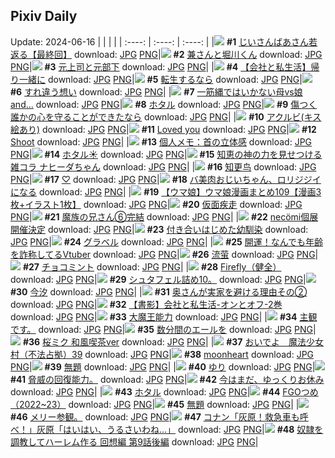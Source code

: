 ## Pixiv Daily
Update: 2024-06-16
|      |      |      |
| :----: | :----: | :----: |
|![](https://pixiv.microyu.workers.dev/c/240x480/img-master/img/2024/06/15/12/57/10/119650997_p0_master1200.jpg) **#1** [じいさんばあさん若返る【最終回】](https://www.pixiv.net/artworks/119650997) download: [JPG](https://pixiv.microyu.workers.dev/img-original/img/2024/06/15/12/57/10/119650997_p0.jpg) [PNG](https://pixiv.microyu.workers.dev/img-original/img/2024/06/15/12/57/10/119650997_p0.png)|![](https://pixiv.microyu.workers.dev/c/240x480/img-master/img/2024/06/14/00/00/22/119611529_p0_master1200.jpg) **#2** [兼さんと堀川くん](https://www.pixiv.net/artworks/119611529) download: [JPG](https://pixiv.microyu.workers.dev/img-original/img/2024/06/14/00/00/22/119611529_p0.jpg) [PNG](https://pixiv.microyu.workers.dev/img-original/img/2024/06/14/00/00/22/119611529_p0.png)|![](https://pixiv.microyu.workers.dev/c/240x480/img-master/img/2024/06/15/00/03/16/119640302_p0_master1200.jpg) **#3** [元上司と元部下](https://www.pixiv.net/artworks/119640302) download: [JPG](https://pixiv.microyu.workers.dev/img-original/img/2024/06/15/00/03/16/119640302_p0.jpg) [PNG](https://pixiv.microyu.workers.dev/img-original/img/2024/06/15/00/03/16/119640302_p0.png)|
|![](https://pixiv.microyu.workers.dev/c/240x480/img-master/img/2024/06/14/12/00/15/119622508_p0_master1200.jpg) **#4** [【会社と私生活】帰り一緒に](https://www.pixiv.net/artworks/119622508) download: [JPG](https://pixiv.microyu.workers.dev/img-original/img/2024/06/14/12/00/15/119622508_p0.jpg) [PNG](https://pixiv.microyu.workers.dev/img-original/img/2024/06/14/12/00/15/119622508_p0.png)|![](https://pixiv.microyu.workers.dev/c/240x480/img-master/img/2024/06/14/07/30/01/119618870_p0_master1200.jpg) **#5** [転生するなら](https://www.pixiv.net/artworks/119618870) download: [JPG](https://pixiv.microyu.workers.dev/img-original/img/2024/06/14/07/30/01/119618870_p0.jpg) [PNG](https://pixiv.microyu.workers.dev/img-original/img/2024/06/14/07/30/01/119618870_p0.png)|![](https://pixiv.microyu.workers.dev/c/240x480/img-master/img/2024/06/15/00/00/27/119639966_p0_master1200.jpg) **#6** [すれ違う想い](https://www.pixiv.net/artworks/119639966) download: [JPG](https://pixiv.microyu.workers.dev/img-original/img/2024/06/15/00/00/27/119639966_p0.jpg) [PNG](https://pixiv.microyu.workers.dev/img-original/img/2024/06/15/00/00/27/119639966_p0.png)|
|![](https://pixiv.microyu.workers.dev/c/240x480/img-master/img/2024/06/14/00/09/09/119612061_p0_master1200.jpg) **#7** [一筋縄ではいかない母vs娘 and...](https://www.pixiv.net/artworks/119612061) download: [JPG](https://pixiv.microyu.workers.dev/img-original/img/2024/06/14/00/09/09/119612061_p0.jpg) [PNG](https://pixiv.microyu.workers.dev/img-original/img/2024/06/14/00/09/09/119612061_p0.png)|![](https://pixiv.microyu.workers.dev/c/240x480/img-master/img/2024/06/14/00/05/13/119611922_p0_master1200.jpg) **#8** [ホタル](https://www.pixiv.net/artworks/119611922) download: [JPG](https://pixiv.microyu.workers.dev/img-original/img/2024/06/14/00/05/13/119611922_p0.jpg) [PNG](https://pixiv.microyu.workers.dev/img-original/img/2024/06/14/00/05/13/119611922_p0.png)|![](https://pixiv.microyu.workers.dev/c/240x480/img-master/img/2024/06/15/00/00/31/119639984_p0_master1200.jpg) **#9** [傷つく誰かの心を守ることができたなら](https://www.pixiv.net/artworks/119639984) download: [JPG](https://pixiv.microyu.workers.dev/img-original/img/2024/06/15/00/00/31/119639984_p0.jpg) [PNG](https://pixiv.microyu.workers.dev/img-original/img/2024/06/15/00/00/31/119639984_p0.png)|
|![](https://pixiv.microyu.workers.dev/c/240x480/img-master/img/2024/06/15/14/28/24/119655329_p0_master1200.jpg) **#10** [アクルビ(キス絵あり)](https://www.pixiv.net/artworks/119655329) download: [JPG](https://pixiv.microyu.workers.dev/img-original/img/2024/06/15/14/28/24/119655329_p0.jpg) [PNG](https://pixiv.microyu.workers.dev/img-original/img/2024/06/15/14/28/24/119655329_p0.png)|![](https://pixiv.microyu.workers.dev/c/240x480/img-master/img/2024/06/15/00/08/44/119640555_p0_master1200.jpg) **#11** [Loved you](https://www.pixiv.net/artworks/119640555) download: [JPG](https://pixiv.microyu.workers.dev/img-original/img/2024/06/15/00/08/44/119640555_p0.jpg) [PNG](https://pixiv.microyu.workers.dev/img-original/img/2024/06/15/00/08/44/119640555_p0.png)|![](https://pixiv.microyu.workers.dev/c/240x480/img-master/img/2024/06/14/00/00/17/119611510_p0_master1200.jpg) **#12** [Shoot](https://www.pixiv.net/artworks/119611510) download: [JPG](https://pixiv.microyu.workers.dev/img-original/img/2024/06/14/00/00/17/119611510_p0.jpg) [PNG](https://pixiv.microyu.workers.dev/img-original/img/2024/06/14/00/00/17/119611510_p0.png)|
|![](https://pixiv.microyu.workers.dev/c/240x480/img-master/img/2024/06/15/06/00/10/119646629_p0_master1200.jpg) **#13** [個人メモ：首の立体感](https://www.pixiv.net/artworks/119646629) download: [JPG](https://pixiv.microyu.workers.dev/img-original/img/2024/06/15/06/00/10/119646629_p0.jpg) [PNG](https://pixiv.microyu.workers.dev/img-original/img/2024/06/15/06/00/10/119646629_p0.png)|![](https://pixiv.microyu.workers.dev/c/240x480/img-master/img/2024/06/14/00/00/25/119611543_p0_master1200.jpg) **#14** [ホタル☀️](https://www.pixiv.net/artworks/119611543) download: [JPG](https://pixiv.microyu.workers.dev/img-original/img/2024/06/14/00/00/25/119611543_p0.jpg) [PNG](https://pixiv.microyu.workers.dev/img-original/img/2024/06/14/00/00/25/119611543_p0.png)|![](https://pixiv.microyu.workers.dev/c/240x480/img-master/img/2024/06/14/00/10/25/119612110_p0_master1200.jpg) **#15** [知恵の神の力を見せつける雑コラ ナヒーダちゃん](https://www.pixiv.net/artworks/119612110) download: [JPG](https://pixiv.microyu.workers.dev/img-original/img/2024/06/14/00/10/25/119612110_p0.jpg) [PNG](https://pixiv.microyu.workers.dev/img-original/img/2024/06/14/00/10/25/119612110_p0.png)|
|![](https://pixiv.microyu.workers.dev/c/240x480/img-master/img/2024/06/14/02/25/26/119615311_p0_master1200.jpg) **#16** [知更鸟](https://www.pixiv.net/artworks/119615311) download: [JPG](https://pixiv.microyu.workers.dev/img-original/img/2024/06/14/02/25/26/119615311_p0.jpg) [PNG](https://pixiv.microyu.workers.dev/img-original/img/2024/06/14/02/25/26/119615311_p0.png)|![](https://pixiv.microyu.workers.dev/c/240x480/img-master/img/2024/06/14/00/00/37/119611589_p0_master1200.jpg) **#17** [♡](https://www.pixiv.net/artworks/119611589) download: [JPG](https://pixiv.microyu.workers.dev/img-original/img/2024/06/14/00/00/37/119611589_p0.jpg) [PNG](https://pixiv.microyu.workers.dev/img-original/img/2024/06/14/00/00/37/119611589_p0.png)|![](https://pixiv.microyu.workers.dev/c/240x480/img-master/img/2024/06/15/00/04/33/119640408_p0_master1200.jpg) **#18** [バ美肉おじいちゃん、ロリジジイになる](https://www.pixiv.net/artworks/119640408) download: [JPG](https://pixiv.microyu.workers.dev/img-original/img/2024/06/15/00/04/33/119640408_p0.jpg) [PNG](https://pixiv.microyu.workers.dev/img-original/img/2024/06/15/00/04/33/119640408_p0.png)|
|![](https://pixiv.microyu.workers.dev/c/240x480/img-master/img/2024/06/14/00/39/44/119613046_p0_master1200.jpg) **#19** [【ウマ娘】ウマ娘漫画まとめ109【漫画3枚+イラスト1枚】](https://www.pixiv.net/artworks/119613046) download: [JPG](https://pixiv.microyu.workers.dev/img-original/img/2024/06/14/00/39/44/119613046_p0.jpg) [PNG](https://pixiv.microyu.workers.dev/img-original/img/2024/06/14/00/39/44/119613046_p0.png)|![](https://pixiv.microyu.workers.dev/c/240x480/img-master/img/2024/06/14/07/08/40/119618638_p0_master1200.jpg) **#20** [仮面疾走](https://www.pixiv.net/artworks/119618638) download: [JPG](https://pixiv.microyu.workers.dev/img-original/img/2024/06/14/07/08/40/119618638_p0.jpg) [PNG](https://pixiv.microyu.workers.dev/img-original/img/2024/06/14/07/08/40/119618638_p0.png)|![](https://pixiv.microyu.workers.dev/c/240x480/img-master/img/2024/06/14/21/35/37/119635061_p0_master1200.jpg) **#21** [魔族の兄さん⑥完結](https://www.pixiv.net/artworks/119635061) download: [JPG](https://pixiv.microyu.workers.dev/img-original/img/2024/06/14/21/35/37/119635061_p0.jpg) [PNG](https://pixiv.microyu.workers.dev/img-original/img/2024/06/14/21/35/37/119635061_p0.png)|
|![](https://pixiv.microyu.workers.dev/c/240x480/img-master/img/2024/06/15/00/00/29/119639975_p0_master1200.jpg) **#22** [necömi個展開催決定](https://www.pixiv.net/artworks/119639975) download: [JPG](https://pixiv.microyu.workers.dev/img-original/img/2024/06/15/00/00/29/119639975_p0.jpg) [PNG](https://pixiv.microyu.workers.dev/img-original/img/2024/06/15/00/00/29/119639975_p0.png)|![](https://pixiv.microyu.workers.dev/c/240x480/img-master/img/2024/06/15/00/03/13/119640294_p0_master1200.jpg) **#23** [付き合いはじめた幼馴染](https://www.pixiv.net/artworks/119640294) download: [JPG](https://pixiv.microyu.workers.dev/img-original/img/2024/06/15/00/03/13/119640294_p0.jpg) [PNG](https://pixiv.microyu.workers.dev/img-original/img/2024/06/15/00/03/13/119640294_p0.png)|![](https://pixiv.microyu.workers.dev/c/240x480/img-master/img/2024/06/15/17/31/01/119659249_p0_master1200.jpg) **#24** [グラベル](https://www.pixiv.net/artworks/119659249) download: [JPG](https://pixiv.microyu.workers.dev/img-original/img/2024/06/15/17/31/01/119659249_p0.jpg) [PNG](https://pixiv.microyu.workers.dev/img-original/img/2024/06/15/17/31/01/119659249_p0.png)|
|![](https://pixiv.microyu.workers.dev/c/240x480/img-master/img/2024/06/14/21/05/50/119634097_p0_master1200.jpg) **#25** [開運！なんでも年齢を詐称してるVtuber](https://www.pixiv.net/artworks/119634097) download: [JPG](https://pixiv.microyu.workers.dev/img-original/img/2024/06/14/21/05/50/119634097_p0.jpg) [PNG](https://pixiv.microyu.workers.dev/img-original/img/2024/06/14/21/05/50/119634097_p0.png)|![](https://pixiv.microyu.workers.dev/c/240x480/img-master/img/2024/06/15/00/02/24/119640233_p0_master1200.jpg) **#26** [流萤](https://www.pixiv.net/artworks/119640233) download: [JPG](https://pixiv.microyu.workers.dev/img-original/img/2024/06/15/00/02/24/119640233_p0.jpg) [PNG](https://pixiv.microyu.workers.dev/img-original/img/2024/06/15/00/02/24/119640233_p0.png)|![](https://pixiv.microyu.workers.dev/c/240x480/img-master/img/2024/06/14/20/30/06/119632903_p0_master1200.jpg) **#27** [チョコミント](https://www.pixiv.net/artworks/119632903) download: [JPG](https://pixiv.microyu.workers.dev/img-original/img/2024/06/14/20/30/06/119632903_p0.jpg) [PNG](https://pixiv.microyu.workers.dev/img-original/img/2024/06/14/20/30/06/119632903_p0.png)|
|![](https://pixiv.microyu.workers.dev/c/240x480/img-master/img/2024/06/14/23/15/46/119638451_p0_master1200.jpg) **#28** [Firefly（健全）](https://www.pixiv.net/artworks/119638451) download: [JPG](https://pixiv.microyu.workers.dev/img-original/img/2024/06/14/23/15/46/119638451_p0.jpg) [PNG](https://pixiv.microyu.workers.dev/img-original/img/2024/06/14/23/15/46/119638451_p0.png)|![](https://pixiv.microyu.workers.dev/c/240x480/img-master/img/2024/06/14/22/48/26/119637583_p0_master1200.jpg) **#29** [シュタフェル詰め10。](https://www.pixiv.net/artworks/119637583) download: [JPG](https://pixiv.microyu.workers.dev/img-original/img/2024/06/14/22/48/26/119637583_p0.jpg) [PNG](https://pixiv.microyu.workers.dev/img-original/img/2024/06/14/22/48/26/119637583_p0.png)|![](https://pixiv.microyu.workers.dev/c/240x480/img-master/img/2024/06/14/13/18/05/119623837_p0_master1200.jpg) **#30** [今汐](https://www.pixiv.net/artworks/119623837) download: [JPG](https://pixiv.microyu.workers.dev/img-original/img/2024/06/14/13/18/05/119623837_p0.jpg) [PNG](https://pixiv.microyu.workers.dev/img-original/img/2024/06/14/13/18/05/119623837_p0.png)|
|![](https://pixiv.microyu.workers.dev/c/240x480/img-master/img/2024/06/15/00/07/04/119640552_p0_master1200.jpg) **#31** [奥さんが実家を避ける理由その②](https://www.pixiv.net/artworks/119640552) download: [JPG](https://pixiv.microyu.workers.dev/img-original/img/2024/06/15/00/07/04/119640552_p0.jpg) [PNG](https://pixiv.microyu.workers.dev/img-original/img/2024/06/15/00/07/04/119640552_p0.png)|![](https://pixiv.microyu.workers.dev/c/240x480/img-master/img/2024/06/15/12/10/16/119652517_p0_master1200.jpg) **#32** [【書影】会社と私生活-オンとオフ-2巻](https://www.pixiv.net/artworks/119652517) download: [JPG](https://pixiv.microyu.workers.dev/img-original/img/2024/06/15/12/10/16/119652517_p0.jpg) [PNG](https://pixiv.microyu.workers.dev/img-original/img/2024/06/15/12/10/16/119652517_p0.png)|![](https://pixiv.microyu.workers.dev/c/240x480/img-master/img/2024/06/14/05/38/57/119617623_p0_master1200.jpg) **#33** [大魔王能力](https://www.pixiv.net/artworks/119617623) download: [JPG](https://pixiv.microyu.workers.dev/img-original/img/2024/06/14/05/38/57/119617623_p0.jpg) [PNG](https://pixiv.microyu.workers.dev/img-original/img/2024/06/14/05/38/57/119617623_p0.png)|
|![](https://pixiv.microyu.workers.dev/c/240x480/img-master/img/2024/06/15/22/43/59/119669061_p0_master1200.jpg) **#34** [主観です。](https://www.pixiv.net/artworks/119669061) download: [JPG](https://pixiv.microyu.workers.dev/img-original/img/2024/06/15/22/43/59/119669061_p0.jpg) [PNG](https://pixiv.microyu.workers.dev/img-original/img/2024/06/15/22/43/59/119669061_p0.png)|![](https://pixiv.microyu.workers.dev/c/240x480/img-master/img/2024/06/15/00/56/41/119642181_p0_master1200.jpg) **#35** [数分間のエールを](https://www.pixiv.net/artworks/119642181) download: [JPG](https://pixiv.microyu.workers.dev/img-original/img/2024/06/15/00/56/41/119642181_p0.jpg) [PNG](https://pixiv.microyu.workers.dev/img-original/img/2024/06/15/00/56/41/119642181_p0.png)|![](https://pixiv.microyu.workers.dev/c/240x480/img-master/img/2024/06/15/00/01/09/119640093_p0_master1200.jpg) **#36** [桜ミク 和風喫茶ver](https://www.pixiv.net/artworks/119640093) download: [JPG](https://pixiv.microyu.workers.dev/img-original/img/2024/06/15/00/01/09/119640093_p0.jpg) [PNG](https://pixiv.microyu.workers.dev/img-original/img/2024/06/15/00/01/09/119640093_p0.png)|
|![](https://pixiv.microyu.workers.dev/c/240x480/img-master/img/2024/06/15/13/37/08/119654272_p0_master1200.jpg) **#37** [おいでよ　魔法少女村（不法占拠）39](https://www.pixiv.net/artworks/119654272) download: [JPG](https://pixiv.microyu.workers.dev/img-original/img/2024/06/15/13/37/08/119654272_p0.jpg) [PNG](https://pixiv.microyu.workers.dev/img-original/img/2024/06/15/13/37/08/119654272_p0.png)|![](https://pixiv.microyu.workers.dev/c/240x480/img-master/img/2024/06/14/00/00/27/119611551_p0_master1200.jpg) **#38** [moonheart](https://www.pixiv.net/artworks/119611551) download: [JPG](https://pixiv.microyu.workers.dev/img-original/img/2024/06/14/00/00/27/119611551_p0.jpg) [PNG](https://pixiv.microyu.workers.dev/img-original/img/2024/06/14/00/00/27/119611551_p0.png)|![](https://pixiv.microyu.workers.dev/c/240x480/img-master/img/2024/06/15/18/25/13/119660806_p0_master1200.jpg) **#39** [無題](https://www.pixiv.net/artworks/119660806) download: [JPG](https://pixiv.microyu.workers.dev/img-original/img/2024/06/15/18/25/13/119660806_p0.jpg) [PNG](https://pixiv.microyu.workers.dev/img-original/img/2024/06/15/18/25/13/119660806_p0.png)|
|![](https://pixiv.microyu.workers.dev/c/240x480/img-master/img/2024/06/14/00/00/15/119611503_p0_master1200.jpg) **#40** [ゆり](https://www.pixiv.net/artworks/119611503) download: [JPG](https://pixiv.microyu.workers.dev/img-original/img/2024/06/14/00/00/15/119611503_p0.jpg) [PNG](https://pixiv.microyu.workers.dev/img-original/img/2024/06/14/00/00/15/119611503_p0.png)|![](https://pixiv.microyu.workers.dev/c/240x480/img-master/img/2024/06/14/13/33/55/119624071_p0_master1200.jpg) **#41** [脅威の回復能力。](https://www.pixiv.net/artworks/119624071) download: [JPG](https://pixiv.microyu.workers.dev/img-original/img/2024/06/14/13/33/55/119624071_p0.jpg) [PNG](https://pixiv.microyu.workers.dev/img-original/img/2024/06/14/13/33/55/119624071_p0.png)|![](https://pixiv.microyu.workers.dev/c/240x480/img-master/img/2024/06/15/19/37/10/119662749_p0_master1200.jpg) **#42** [今はまだ、ゆっくりお休み](https://www.pixiv.net/artworks/119662749) download: [JPG](https://pixiv.microyu.workers.dev/img-original/img/2024/06/15/19/37/10/119662749_p0.jpg) [PNG](https://pixiv.microyu.workers.dev/img-original/img/2024/06/15/19/37/10/119662749_p0.png)|
|![](https://pixiv.microyu.workers.dev/c/240x480/img-master/img/2024/06/15/01/00/03/119642269_p0_master1200.jpg) **#43** [ホタル](https://www.pixiv.net/artworks/119642269) download: [JPG](https://pixiv.microyu.workers.dev/img-original/img/2024/06/15/01/00/03/119642269_p0.jpg) [PNG](https://pixiv.microyu.workers.dev/img-original/img/2024/06/15/01/00/03/119642269_p0.png)|![](https://pixiv.microyu.workers.dev/c/240x480/img-master/img/2024/06/15/00/06/43/119640540_p0_master1200.jpg) **#44** [FGOつめ（2022~23）](https://www.pixiv.net/artworks/119640540) download: [JPG](https://pixiv.microyu.workers.dev/img-original/img/2024/06/15/00/06/43/119640540_p0.jpg) [PNG](https://pixiv.microyu.workers.dev/img-original/img/2024/06/15/00/06/43/119640540_p0.png)|![](https://pixiv.microyu.workers.dev/c/240x480/img-master/img/2024/06/14/21/17/08/119634427_p0_master1200.jpg) **#45** [無題](https://www.pixiv.net/artworks/119634427) download: [JPG](https://pixiv.microyu.workers.dev/img-original/img/2024/06/14/21/17/08/119634427_p0.jpg) [PNG](https://pixiv.microyu.workers.dev/img-original/img/2024/06/14/21/17/08/119634427_p0.png)|
|![](https://pixiv.microyu.workers.dev/c/240x480/img-master/img/2024/06/14/20/49/35/119633490_p0_master1200.jpg) **#46** [メリー参観。](https://www.pixiv.net/artworks/119633490) download: [JPG](https://pixiv.microyu.workers.dev/img-original/img/2024/06/14/20/49/35/119633490_p0.jpg) [PNG](https://pixiv.microyu.workers.dev/img-original/img/2024/06/14/20/49/35/119633490_p0.png)|![](https://pixiv.microyu.workers.dev/c/240x480/img-master/img/2024/06/14/12/29/49/119623072_p0_master1200.jpg) **#47** [コナン「灰原！救急車も呼べ！」灰原「はいはい、うるさいわね…」](https://www.pixiv.net/artworks/119623072) download: [JPG](https://pixiv.microyu.workers.dev/img-original/img/2024/06/14/12/29/49/119623072_p0.jpg) [PNG](https://pixiv.microyu.workers.dev/img-original/img/2024/06/14/12/29/49/119623072_p0.png)|![](https://pixiv.microyu.workers.dev/c/240x480/img-master/img/2024/06/14/00/02/07/119611744_p0_master1200.jpg) **#48** [奴隷を調教してハーレム作る 回想編 第9話後編](https://www.pixiv.net/artworks/119611744) download: [JPG](https://pixiv.microyu.workers.dev/img-original/img/2024/06/14/00/02/07/119611744_p0.jpg) [PNG](https://pixiv.microyu.workers.dev/img-original/img/2024/06/14/00/02/07/119611744_p0.png)|
